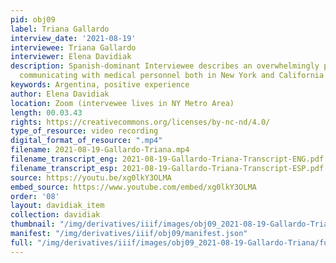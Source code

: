 ```yaml
---
pid: obj09
label: Triana Gallardo
interview_date: '2021-08-19'
interviewee: Triana Gallardo
interviewer: Elena Davidiak
description: Spanish-dominant Interviewee describes an overwhelmingly positive experience
  communicating with medical personnel both in New York and California
keywords: Argentina, positive experience
author: Elena Davidiak
location: Zoom (intervewee lives in NY Metro Area)
length: 00.03.43
rights: https://creativecommons.org/licenses/by-nc-nd/4.0/
type_of_resource: video recording
digital_format_of_resource: ".mp4"
filename: 2021-08-19-Gallardo-Triana.mp4
filename_transcript_eng: 2021-08-19-Gallardo-Triana-Transcript-ENG.pdf
filename_transcript_esp: 2021-08-19-Gallardo-Triana-Transcript-ESP.pdf
source: https://youtu.be/xg0lkY3OLMA
embed_source: https://www.youtube.com/embed/xg0lkY3OLMA
order: '08'
layout: davidiak_item
collection: davidiak
thumbnail: "/img/derivatives/iiif/images/obj09_2021-08-19-Gallardo-Triana/full/250,/0/default.jpg"
manifest: "/img/derivatives/iiif/obj09/manifest.json"
full: "/img/derivatives/iiif/images/obj09_2021-08-19-Gallardo-Triana/full/1140,/0/default.jpg"
---
```

